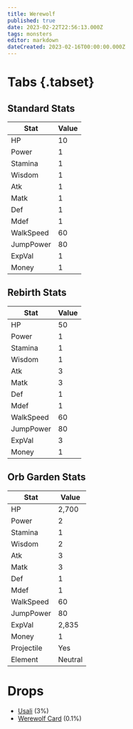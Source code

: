 ```yaml
---
title: Werewolf
published: true
date: 2023-02-22T22:56:13.000Z
tags: monsters
editor: markdown
dateCreated: 2023-02-16T00:00:00.000Z
---
```


# Tabs {.tabset}

## Standard Stats

|Stat|Value|
|-|-|
|HP|10|
|Power|1|
|Stamina|1|
|Wisdom|1|
|Atk|1|
|Matk|1|
|Def|1|
|Mdef|1|
|WalkSpeed|60|
|JumpPower|80|
|ExpVal|1|
|Money|1|
## Rebirth Stats

|Stat|Value|
|-|-|
|HP|50|
|Power|1|
|Stamina|1|
|Wisdom|1|
|Atk|3|
|Matk|3|
|Def|1|
|Mdef|1|
|WalkSpeed|60|
|JumpPower|80|
|ExpVal|3|
|Money|1|
## Orb Garden Stats

|Stat|Value|
|-|-|
|HP|2,700|
|Power|2|
|Stamina|1|
|Wisdom|2|
|Atk|3|
|Matk|3|
|Def|1|
|Mdef|1|
|WalkSpeed|60|
|JumpPower|80|
|ExpVal|2,835|
|Money|1|
|Projectile|Yes|
|Element|Neutral|

# Drops
 * [Usali](/items/usali.md) (3%)
 * [Werewolf Card](/items/werewolf-card.md) (0.1%)
